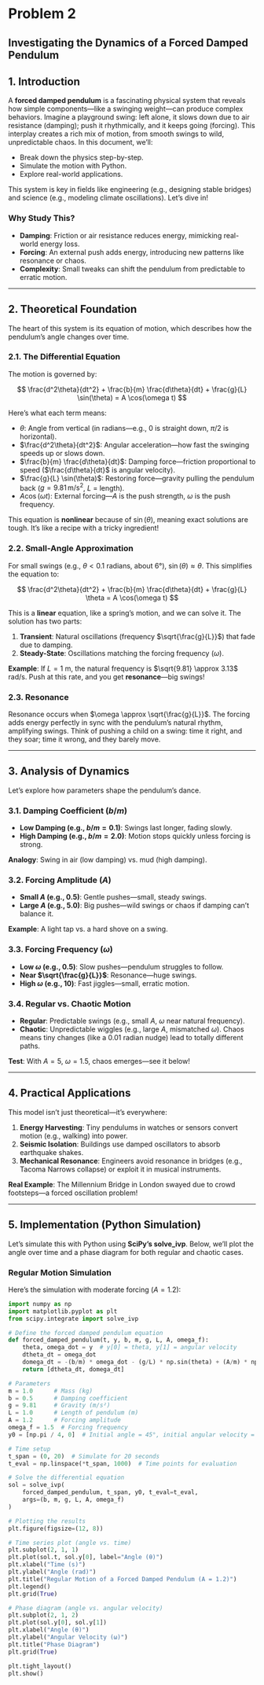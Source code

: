 # Problem 2
## **Investigating the Dynamics of a Forced Damped Pendulum**

## 1. Introduction

A **forced damped pendulum** is a fascinating physical system that reveals how simple components—like a swinging weight—can produce complex behaviors. Imagine a playground swing: left alone, it slows down due to air resistance (damping); push it rhythmically, and it keeps going (forcing). This interplay creates a rich mix of motion, from smooth swings to wild, unpredictable chaos. In this document, we’ll:

- Break down the physics step-by-step.
- Simulate the motion with Python.
- Explore real-world applications.

This system is key in fields like engineering (e.g., designing stable bridges) and science (e.g., modeling climate oscillations). Let’s dive in!

### Why Study This?

- **Damping**: Friction or air resistance reduces energy, mimicking real-world energy loss.
- **Forcing**: An external push adds energy, introducing new patterns like resonance or chaos.
- **Complexity**: Small tweaks can shift the pendulum from predictable to erratic motion.

---

## 2. Theoretical Foundation

The heart of this system is its equation of motion, which describes how the pendulum’s angle changes over time.

### 2.1. The Differential Equation

The motion is governed by:

$$
\frac{d^2\theta}{dt^2} + \frac{b}{m} \frac{d\theta}{dt} + \frac{g}{L} \sin(\theta) = A \cos(\omega t)
$$

Here’s what each term means:

- $\theta$: Angle from vertical (in radians—e.g., 0 is straight down, $\pi/2$ is horizontal).
- $\frac{d^2\theta}{dt^2}$: Angular acceleration—how fast the swinging speeds up or slows down.
- $\frac{b}{m} \frac{d\theta}{dt}$: Damping force—friction proportional to speed ($\frac{d\theta}{dt}$ is angular velocity).
- $\frac{g}{L} \sin(\theta)$: Restoring force—gravity pulling the pendulum back ($g = 9.81 \, \text{m/s}^2$, $L$ = length).
- $A \cos(\omega t)$: External forcing—$A$ is the push strength, $\omega$ is the push frequency.

This equation is **nonlinear** because of $\sin(\theta)$, meaning exact solutions are tough. It’s like a recipe with a tricky ingredient!

### 2.2. Small-Angle Approximation

For small swings (e.g., $\theta < 0.1$ radians, about 6°), $\sin(\theta) \approx \theta$. This simplifies the equation to:

$$
\frac{d^2\theta}{dt^2} + \frac{b}{m} \frac{d\theta}{dt} + \frac{g}{L} \theta = A \cos(\omega t)
$$

This is a **linear** equation, like a spring’s motion, and we can solve it. The solution has two parts:

1. **Transient**: Natural oscillations (frequency $\sqrt{\frac{g}{L}}$) that fade due to damping.
2. **Steady-State**: Oscillations matching the forcing frequency ($\omega$).

**Example**: If $L = 1$ m, the natural frequency is $\sqrt{9.81} \approx 3.13$ rad/s. Push at this rate, and you get **resonance**—big swings!

### 2.3. Resonance

Resonance occurs when $\omega \approx \sqrt{\frac{g}{L}}$. The forcing adds energy perfectly in sync with the pendulum’s natural rhythm, amplifying swings. Think of pushing a child on a swing: time it right, and they soar; time it wrong, and they barely move.

---

## 3. Analysis of Dynamics

Let’s explore how parameters shape the pendulum’s dance.

### 3.1. Damping Coefficient ($b/m$)

- **Low Damping (e.g., $b/m = 0.1$)**: Swings last longer, fading slowly.
- **High Damping (e.g., $b/m = 2.0$)**: Motion stops quickly unless forcing is strong.

**Analogy**: Swing in air (low damping) vs. mud (high damping).

### 3.2. Forcing Amplitude ($A$)

- **Small $A$ (e.g., 0.5)**: Gentle pushes—small, steady swings.
- **Large $A$ (e.g., 5.0)**: Big pushes—wild swings or chaos if damping can’t balance it.

**Example**: A light tap vs. a hard shove on a swing.

### 3.3. Forcing Frequency ($\omega$)

- **Low $\omega$ (e.g., 0.5)**: Slow pushes—pendulum struggles to follow.
- **Near $\sqrt{\frac{g}{L}}$**: Resonance—huge swings.
- **High $\omega$ (e.g., 10)**: Fast jiggles—small, erratic motion.

### 3.4. Regular vs. Chaotic Motion

- **Regular**: Predictable swings (e.g., small $A$, $\omega$ near natural frequency).
- **Chaotic**: Unpredictable wiggles (e.g., large $A$, mismatched $\omega$). Chaos means tiny changes (like a 0.01 radian nudge) lead to totally different paths.

**Test**: With $A = 5$, $\omega = 1.5$, chaos emerges—see it below!

---

## 4. Practical Applications

This model isn’t just theoretical—it’s everywhere:

1. **Energy Harvesting**: Tiny pendulums in watches or sensors convert motion (e.g., walking) into power.
2. **Seismic Isolation**: Buildings use damped oscillators to absorb earthquake shakes.
3. **Mechanical Resonance**: Engineers avoid resonance in bridges (e.g., Tacoma Narrows collapse) or exploit it in musical instruments.

**Real Example**: The Millennium Bridge in London swayed due to crowd footsteps—a forced oscillation problem!

---

## 5. Implementation (Python Simulation)

Let’s simulate this with Python using **SciPy’s solve_ivp**. Below, we’ll plot the angle over time and a phase diagram for both regular and chaotic cases.

### Regular Motion Simulation

Here’s the simulation with moderate forcing ($A = 1.2$):

```python
import numpy as np
import matplotlib.pyplot as plt
from scipy.integrate import solve_ivp

# Define the forced damped pendulum equation
def forced_damped_pendulum(t, y, b, m, g, L, A, omega_f):
    theta, omega_dot = y  # y[0] = theta, y[1] = angular velocity
    dtheta_dt = omega_dot
    domega_dt = -(b/m) * omega_dot - (g/L) * np.sin(theta) + (A/m) * np.cos(omega_f * t)
    return [dtheta_dt, domega_dt]

# Parameters
m = 1.0      # Mass (kg)
b = 0.5      # Damping coefficient
g = 9.81     # Gravity (m/s²)
L = 1.0      # Length of pendulum (m)
A = 1.2      # Forcing amplitude
omega_f = 1.5  # Forcing frequency
y0 = [np.pi / 4, 0]  # Initial angle = 45°, initial angular velocity = 0

# Time setup
t_span = (0, 20)  # Simulate for 20 seconds
t_eval = np.linspace(*t_span, 1000)  # Time points for evaluation

# Solve the differential equation
sol = solve_ivp(
    forced_damped_pendulum, t_span, y0, t_eval=t_eval,
    args=(b, m, g, L, A, omega_f)
)

# Plotting the results
plt.figure(figsize=(12, 8))

# Time series plot (angle vs. time)
plt.subplot(2, 1, 1)
plt.plot(sol.t, sol.y[0], label="Angle (θ)")
plt.xlabel("Time (s)")
plt.ylabel("Angle (rad)")
plt.title("Regular Motion of a Forced Damped Pendulum (A = 1.2)")
plt.legend()
plt.grid(True)

# Phase diagram (angle vs. angular velocity)
plt.subplot(2, 1, 2)
plt.plot(sol.y[0], sol.y[1])
plt.xlabel("Angle (θ)")
plt.ylabel("Angular Velocity (ω)")
plt.title("Phase Diagram")
plt.grid(True)

plt.tight_layout()
plt.show()
```